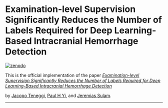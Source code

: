 # Examination-level Supervision Significantly Reduces the Number of Labels Required for Deep Learning-Based Intracranial Hemorrhage Detection

[![zenodo](https://zenodo.org/badge/DOI/10.5281/zenodo.7363182.svg)](https://zenodo.org/record/7363182)

This is the official implementation of the paper [*Examination-level Supervision Significantly Reduces the Number of Labels Required for Deep Learning-Based Intracranial Hemorrhage Detection*](https://arxiv.org/abs/2211.15924)

by [Jacopo Teneggi](https://jacopoteneggi.github.io), [Paul H Yi](https://www.medschool.umaryland.edu/profiles/Yi-Paul/), and [Jeremias Sulam](https://sites.google.com/view/jsulam).

---